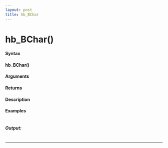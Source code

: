 ```yaml
---
layout: post
title: hb_BChar
---
```


# hb_BChar()


#### Syntax

#### hb_BChar()

#### Arguments

#### Returns

#### Description

#### Examples

```

```

##### Output:

```

```

---